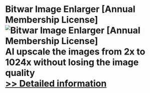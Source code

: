 # Bitwar Image Enlarger [Annual Membership License]<br />![Bitwar Image Enlarger [Annual Membership License]](https://mycommerce.akamaized.net/api/pimages/P301016511/BIG/301016511.PNG)<br />AI upscale the images from 2x to 1024x without losing the image quality<br />[>> Detailed information](https://secure.shareit.com/shareit/product.html?productid=301016511&affiliateid=200057808)